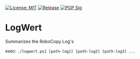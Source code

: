 [![License: MIT](https://img.shields.io/badge/License-MIT-blue.svg)](https://opensource.org/licenses/MIT)
[![Release](https://img.shields.io/badge/Release-v1.2-brightgreen)](https://code.obermui.de/6543/LogWert/releases)
[![PGP Sig](https://img.shields.io/keybase/pgp/6543)](https://mh.obermui.de/publickey.gpg)

# LogWert

Summarizes the RoboCopy Log's

exec: `./logwert.ps1 [path-log1] [path-log2] [path-log3] ... `
